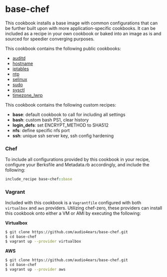 # base-chef

This cookbook installs a base image with common configurations that can be further built upon with more application-specific cookbooks. It can be included as a recipe in your own cookbook or baked into an image as is and sourced for speedier converging purposes.

This cookbook contains the following public cookbooks:

- [auditd](https://supermarket.chef.io/cookbooks/auditd)
- [hostname](https://supermarket.chef.io/cookbooks/hostname)
- [iptables](https://supermarket.chef.io/cookbooks/iptables)
- [ntp](https://supermarket.chef.io/cookbooks/ntp)
- [selinux](https://supermarket.chef.io/cookbooks/selinux)
- [sudo](https://supermarket.chef.io/cookbooks/sudo)
- [sysctl](https://supermarket.chef.io/cookbooks/sysctl)
- [timezone_lwrp](https://supermarket.chef.io/cookbooks/timezone_lwrp)

This cookbook contains the following custom recipes:

- **base**: default cookbook to call for including all settings
- **bash**: custom bash PS1, clear history
- **login_defs**: set ENCRYPT_METHOD to SHA512
- **nfs**: define specific nfs port
- **ssh**: unique ssh server key, ssh config hardening

### Chef

To include all configurations provided by this cookbook in your recipe, configure your Berksfile and Metadata.rb accordingly, and include the following:

```ruby
include_recipe base-chef::base
```

### Vagrant

Included with this cookbook is a ```Vagrantfile``` configured with both  ```virtualbox``` and ```aws``` providers. Utilizing chef-zero, these providers can install this cookbook onto either a VM or AMI by executing the following:

**Virtualbox**

```bash
$ git clone https://github.com/audio4ears/base-chef.git
$ cd base-chef
$ vagrant up --provider virtualbox
```

**AWS**

```bash
$ git clone https://github.com/audio4ears/base-chef.git
$ cd base-chef
$ vagrant up --provider aws
```
